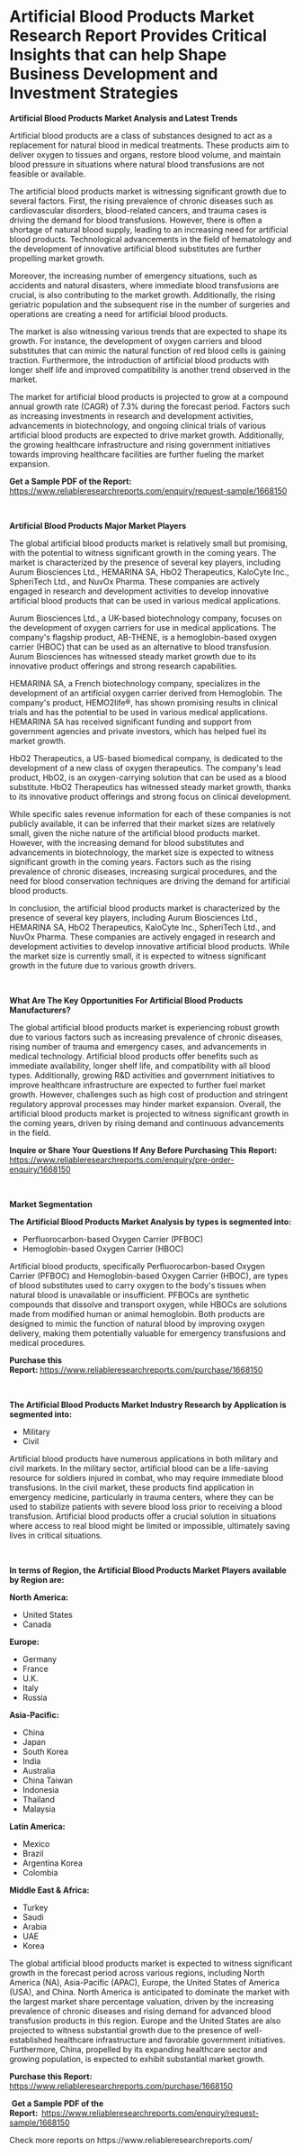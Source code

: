 <p><h1>Artificial Blood Products Market Research Report Provides Critical Insights that can help Shape Business Development and Investment Strategies</h1></p><p><strong>Artificial Blood Products Market Analysis and Latest Trends</strong></p>
<p><p>Artificial blood products are a class of substances designed to act as a replacement for natural blood in medical treatments. These products aim to deliver oxygen to tissues and organs, restore blood volume, and maintain blood pressure in situations where natural blood transfusions are not feasible or available.</p><p>The artificial blood products market is witnessing significant growth due to several factors. First, the rising prevalence of chronic diseases such as cardiovascular disorders, blood-related cancers, and trauma cases is driving the demand for blood transfusions. However, there is often a shortage of natural blood supply, leading to an increasing need for artificial blood products. Technological advancements in the field of hematology and the development of innovative artificial blood substitutes are further propelling market growth.</p><p>Moreover, the increasing number of emergency situations, such as accidents and natural disasters, where immediate blood transfusions are crucial, is also contributing to the market growth. Additionally, the rising geriatric population and the subsequent rise in the number of surgeries and operations are creating a need for artificial blood products.</p><p>The market is also witnessing various trends that are expected to shape its growth. For instance, the development of oxygen carriers and blood substitutes that can mimic the natural function of red blood cells is gaining traction. Furthermore, the introduction of artificial blood products with longer shelf life and improved compatibility is another trend observed in the market.</p><p>The market for artificial blood products is projected to grow at a compound annual growth rate (CAGR) of 7.3% during the forecast period. Factors such as increasing investments in research and development activities, advancements in biotechnology, and ongoing clinical trials of various artificial blood products are expected to drive market growth. Additionally, the growing healthcare infrastructure and rising government initiatives towards improving healthcare facilities are further fueling the market expansion.</p></p>
<p><strong>Get a Sample PDF of the Report:&nbsp;</strong> <a href="https://www.reliableresearchreports.com/enquiry/request-sample/1668150">https://www.reliableresearchreports.com/enquiry/request-sample/1668150</a></p>
<p>&nbsp;</p>
<p><strong>Artificial Blood Products Major Market Players</strong></p>
<p><p>The global artificial blood products market is relatively small but promising, with the potential to witness significant growth in the coming years. The market is characterized by the presence of several key players, including Aurum Biosciences Ltd., HEMARINA SA, HbO2 Therapeutics, KaloCyte Inc., SpheriTech Ltd., and NuvOx Pharma. These companies are actively engaged in research and development activities to develop innovative artificial blood products that can be used in various medical applications.</p><p>Aurum Biosciences Ltd., a UK-based biotechnology company, focuses on the development of oxygen carriers for use in medical applications. The company's flagship product, AB-THENE, is a hemoglobin-based oxygen carrier (HBOC) that can be used as an alternative to blood transfusion. Aurum Biosciences has witnessed steady market growth due to its innovative product offerings and strong research capabilities.</p><p>HEMARINA SA, a French biotechnology company, specializes in the development of an artificial oxygen carrier derived from Hemoglobin. The company's product, HEMO2life®, has shown promising results in clinical trials and has the potential to be used in various medical applications. HEMARINA SA has received significant funding and support from government agencies and private investors, which has helped fuel its market growth.</p><p>HbO2 Therapeutics, a US-based biomedical company, is dedicated to the development of a new class of oxygen therapeutics. The company's lead product, HbO2, is an oxygen-carrying solution that can be used as a blood substitute. HbO2 Therapeutics has witnessed steady market growth, thanks to its innovative product offerings and strong focus on clinical development.</p><p>While specific sales revenue information for each of these companies is not publicly available, it can be inferred that their market sizes are relatively small, given the niche nature of the artificial blood products market. However, with the increasing demand for blood substitutes and advancements in biotechnology, the market size is expected to witness significant growth in the coming years. Factors such as the rising prevalence of chronic diseases, increasing surgical procedures, and the need for blood conservation techniques are driving the demand for artificial blood products.</p><p>In conclusion, the artificial blood products market is characterized by the presence of several key players, including Aurum Biosciences Ltd., HEMARINA SA, HbO2 Therapeutics, KaloCyte Inc., SpheriTech Ltd., and NuvOx Pharma. These companies are actively engaged in research and development activities to develop innovative artificial blood products. While the market size is currently small, it is expected to witness significant growth in the future due to various growth drivers.</p></p>
<p>&nbsp;</p>
<p><strong>What Are The Key Opportunities For Artificial Blood Products Manufacturers?</strong></p>
<p><p>The global artificial blood products market is experiencing robust growth due to various factors such as increasing prevalence of chronic diseases, rising number of trauma and emergency cases, and advancements in medical technology. Artificial blood products offer benefits such as immediate availability, longer shelf life, and compatibility with all blood types. Additionally, growing R&D activities and government initiatives to improve healthcare infrastructure are expected to further fuel market growth. However, challenges such as high cost of production and stringent regulatory approval processes may hinder market expansion. Overall, the artificial blood products market is projected to witness significant growth in the coming years, driven by rising demand and continuous advancements in the field.</p></p>
<p><strong>Inquire or Share Your Questions If Any Before Purchasing This Report:</strong> <a href="https://www.reliableresearchreports.com/enquiry/pre-order-enquiry/1668150">https://www.reliableresearchreports.com/enquiry/pre-order-enquiry/1668150</a></p>
<p>&nbsp;</p>
<p><strong>Market Segmentation</strong></p>
<p><strong>The Artificial Blood Products Market Analysis by types is segmented into:</strong></p>
<p><ul><li>Perfluorocarbon-based Oxygen Carrier (PFBOC)</li><li>Hemoglobin-based Oxygen Carrier (HBOC)</li></ul></p>
<p><p>Artificial blood products, specifically Perfluorocarbon-based Oxygen Carrier (PFBOC) and Hemoglobin-based Oxygen Carrier (HBOC), are types of blood substitutes used to carry oxygen to the body's tissues when natural blood is unavailable or insufficient. PFBOCs are synthetic compounds that dissolve and transport oxygen, while HBOCs are solutions made from modified human or animal hemoglobin. Both products are designed to mimic the function of natural blood by improving oxygen delivery, making them potentially valuable for emergency transfusions and medical procedures.</p></p>
<p><strong>Purchase this Report:&nbsp;</strong><a href="https://www.reliableresearchreports.com/purchase/1668150">https://www.reliableresearchreports.com/purchase/1668150</a></p>
<p>&nbsp;</p>
<p><strong>The Artificial Blood Products Market Industry Research by Application is segmented into:</strong></p>
<p><ul><li>Military</li><li>Civil</li></ul></p>
<p><p>Artificial blood products have numerous applications in both military and civil markets. In the military sector, artificial blood can be a life-saving resource for soldiers injured in combat, who may require immediate blood transfusions. In the civil market, these products find application in emergency medicine, particularly in trauma centers, where they can be used to stabilize patients with severe blood loss prior to receiving a blood transfusion. Artificial blood products offer a crucial solution in situations where access to real blood might be limited or impossible, ultimately saving lives in critical situations.</p></p>
<p>&nbsp;</p>
<p><strong>In terms of Region, the Artificial Blood Products Market Players available by Region are:</strong></p>
<p>
    <p> <strong> North America: </strong>
        <ul>
            <li>United States</li>
            <li>Canada</li>
        </ul>
        </p> 
    <p> <strong> Europe: </strong>
        <ul>
            <li>Germany</li>
            <li>France</li>
            <li>U.K.</li>
            <li>Italy</li>
            <li>Russia</li>
        </ul>
        </p> 
    <p> <strong> Asia-Pacific: </strong>
        <ul>
            <li>China</li>
            <li>Japan</li>
            <li>South Korea</li>
            <li>India</li>
            <li>Australia</li>
            <li>China Taiwan</li>
            <li>Indonesia</li>
            <li>Thailand</li>
            <li>Malaysia</li>
        </ul>
        </p> 
    <p> <strong> Latin America: </strong>
        <ul>
            <li>Mexico</li>
            <li>Brazil</li>
            <li>Argentina Korea</li>
            <li>Colombia</li>
        </ul>
        </p> 
    <p> <strong> Middle East & Africa: </strong>
        <ul>
            <li>Turkey</li>
            <li>Saudi</li>
            <li>Arabia</li>
            <li>UAE</li>
            <li>Korea</li>
        </ul>
    </p>
    </p>
<p><p>The global artificial blood products market is expected to witness significant growth in the forecast period across various regions, including North America (NA), Asia-Pacific (APAC), Europe, the United States of America (USA), and China. North America is anticipated to dominate the market with the largest market share percentage valuation, driven by the increasing prevalence of chronic diseases and rising demand for advanced blood transfusion products in this region. Europe and the United States are also projected to witness substantial growth due to the presence of well-established healthcare infrastructure and favorable government initiatives. Furthermore, China, propelled by its expanding healthcare sector and growing population, is expected to exhibit substantial market growth.</p></p>
<p><strong>Purchase this Report: </strong><a href="https://www.reliableresearchreports.com/purchase/1668150">https://www.reliableresearchreports.com/purchase/1668150</a></p>
<p>&nbsp;<strong>Get a Sample PDF of the Report:&nbsp;&nbsp;</strong><a href="https://www.reliableresearchreports.com/enquiry/request-sample/1668150">https://www.reliableresearchreports.com/enquiry/request-sample/1668150</a></p>
<p><strong></strong></p>
<p>Check more reports on https://www.reliableresearchreports.com/</p>